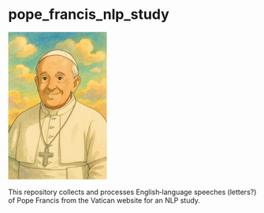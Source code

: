 # pope_francis_nlp_study
<img src="assets/pope_francis_ghibli_small.png" width="200"/>


This repository collects and processes English‑language speeches (letters?) of Pope Francis from the Vatican website for an NLP study.